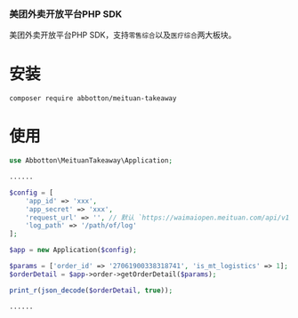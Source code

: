 ### 美团外卖开放平台PHP SDK

美团外卖开放平台PHP SDK，支持`零售综合`以及`医疗综合`两大板块。

# 安装

```shell script
composer require abbotton/meituan-takeaway
```

# 使用
```php
use Abbotton\MeituanTakeaway\Application;

......

$config = [
    'app_id' => 'xxx',
    'app_secret' => 'xxx',
    'request_url' => '', // 默认 `https://waimaiopen.meituan.com/api/v1/`
    'log_path' => '/path/of/log'
];

$app = new Application($config);

$params = ['order_id' => '27061900338318741', 'is_mt_logistics' => 1];
$orderDetail = $app->order->getOrderDetail($params);

print_r(json_decode($orderDetail, true));

......
```